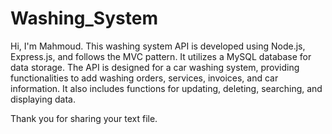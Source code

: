 # Washing_System

Hi, I'm Mahmoud. 
This washing system API is developed using Node.js, Express.js, and follows the MVC pattern.
It utilizes a MySQL database for data storage. The API is designed for a car washing system, providing functionalities to add washing orders, services, invoices, and car information. It also includes functions for updating, deleting, searching, and displaying data.

Thank you for sharing your text file.
